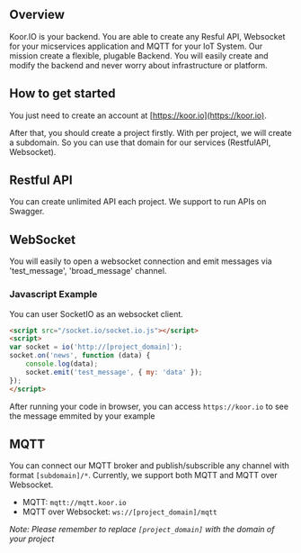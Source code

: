 ## Overview
Koor.IO is your backend. You are able to create any Resful API, Websocket for your micservices application and MQTT for your IoT System. Our mission create a flexible, plugable Backend. You will easily create and modify the backend and never worry about infrastructure or platform.

## How to get started
You just need to create an account at [https://koor.io](https://koor.io).

After that, you should create a project firstly. With per project, we will create a subdomain. So you can use that domain for our services (RestfulAPI, Websocket).

## Restful API
You can create unlimited API each project. We support to run APIs on Swagger.

## WebSocket
You will easily to open a websocket connection and emit messages via 'test_message', 'broad_message' channel. 

### Javascript Example
You can user SocketIO as an websocket client.
```html
<script src="/socket.io/socket.io.js"></script>
<script>
var socket = io('http://[project_domain]');
socket.on('news', function (data) {
    console.log(data);
    socket.emit('test_message', { my: 'data' });
});
</script>
```

After running your code in browser, you can access `https://koor.io` to see the message emmited by your example

## MQTT
You can connect our MQTT broker and publish/subscrible any channel with format `[subdomain]/*`. Currently, we support both MQTT and MQTT over Websocket.

- MQTT: `mqtt://mqtt.koor.io`
- MQTT over Websocket: `ws://[project_domain]/mqtt`


*Note: Please remember to replace `[project_domain]` with the domain of your project*
